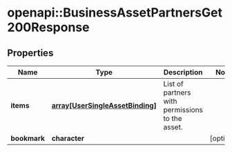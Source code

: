 # openapi::BusinessAssetPartnersGet200Response


## Properties
Name | Type | Description | Notes
------------ | ------------- | ------------- | -------------
**items** | [**array[UserSingleAssetBinding]**](UserSingleAssetBinding.md) | List of partners with permissions to the asset. | 
**bookmark** | **character** |  | [optional] 


